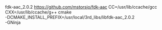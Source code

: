 fdk-aac_2.0.2
	https://github.com/mstorsjo/fdk-aac
	CC=/usr/lib/ccache/gcc CXX=/usr/lib/ccache/g++ cmake \
-DCMAKE_INSTALL_PREFIX=/usr/local/3rd_libs/libfdk-aac_2.0.2 \
-GNinja